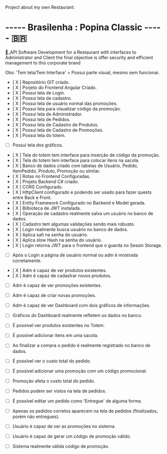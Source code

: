 Project about my own Restaurant:

# ----- Brasilenha : Popina Classic ----- 🇧🇷

💬_API Software Development for a Restaurant with interfaces to Administrator and Client the final objective is offer security and efficient management to this corporate brand

Obs: 'Tem tela/Tem Interface' = Possui parte visual, mesmo sem funcionar.

- [ X ] Repositório GIT criado.
- [ X ] Porjeto do Frontend Angular Criado.
- [ X ] Possui tela de Login.
- [ X ] Possui tela de cadastro.
- [ X ] Possui tela de usuário normal das promoções.
- [ X ] Possui tela para visualizar código da promoção.
- [ X ] Possui tela de Administrador.
- [ X ] Possui tela de Pedidos.
- [ X ] Possui tela de Cadastro de Produtos.
- [ X ] Possui tela de Cadastro de Promoções.
- [ X ] Possui tela do totem.
- [ ] Possui tela dos gráficos.
- [ X ] Tela do totem tem interface para inserção de código da promoção.
- [ X ] Tela do totem tem interface para colocar itens na sacola.
- [ X ] Banco de dados criado com tabelas de Usuário, Pedido, ItemPedido, Produto, Promoção ou similar.
- [ X ] Rotas no Frontend Configuradas.
- [ X ] Projeto Backend C# criado.
- [ X ] CORS Configurado.
- [ X ] HttpClient configurado e podendo ser usado para fazer quests entre Back e Front.
- [ X ] Entity Framework Configurado no Backend e Model gerada.
- [ X ] Bilbioteca de JWT instalada.
- [ X ] Operação de cadastro realmente salva um usuário no banco de dados.
- [ X ] Cadastro tem algumas validações sendo mais robusto.
- [ X ] Login realmente busca usuário no banco de dados.
- [ X ] Aplica salt na senha do usuário.
- [ X ] Aplica slow Hash na senha do usuário.
- [ X ] Login retorna JWT para o frontend que o guarda no Sessin Storage.
- [ ] Após o Login a página de usuário normal ou adm é mostrada corretamente.
- [ X ] Adm é capaz de ver produtos existentes.
- [ X ] Adm é capaz de cadastrar novos produtos.
- [ ] Adm é capaz de ver promoções existentes.
- [ ] Adm é capaz de criar novas promoções.
- [ ] Adm é capaz de ver Dashboard com dois gráficos de informações.
- [ ] Gráficos do Dashboard realmente refletem os dados no banco.
- [ ] É possível ver produtos existentes no Totem.
- [ ] É possível adicionar itens em uma sacola.
- [ ] Ao finalizar a compra o pedido é realmente registrado no banco de dados.
- [ ] É possível ver o custo total do pedido.
- [ ] É possível adicionar uma promoção com um código promocional.
- [ ] Promoção afeta o custo total do pedido.
- [ ] Pedidos podem ser vistos na tela de pedidos.
- [ ] É possível editar um pedido como 'Entregue' de alguma forma.
- [ ] Apenas os pedidos corretos aparecem na tela de pedidos (finalizados, porém não entregues).
- [ ] Usuário é capaz de ver as promoções no sistema.
- [ ] Usuário é capaz de gerar um código de promoção válido.
- [ ] Sistema realmente válida código de promoção.

